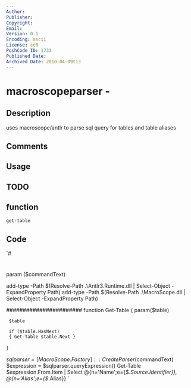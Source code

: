 ```yaml
---
Author: 
Publisher: 
Copyright: 
Email: 
Version: 0.1
Encoding: ascii
License: cc0
PoshCode ID: 1733
Published Date: 
Archived Date: 2010-04-09t13
---
```


# macroscopeparser - 

## Description

uses macroscope/antlr to parse sql query for tables and table aliases

## Comments



## Usage



## TODO



## function

`get-table`

## Code

`#
 #
 
 
 param ($commandText)
 
 add-type -Path $(Resolve-Path .\Antlr3.Runtime.dll | Select-Object -ExpandProperty Path)
 add-type -Path $(Resolve-Path .\MacroScope.dll | Select-Object -ExpandProperty Path)
 
 #######################
 function Get-Table
 {
     param($table)
 
     $table
 
     if ($table.HasNext)
     { Get-Table $table.Next }
     
 }
 
 $sqlparser =[MacroScope.Factory]::CreateParser($commandText)
 $expression = $sqlparser.queryExpression()
 Get-Table $expression.From.Item | Select @{n='Name';e={$_.Source.Identifier}}, @{n='Alias';e={$_.Alias}}
`


